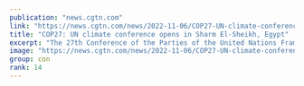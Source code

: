 ```yaml
---
publication: "news.cgtn.com"
link: "https://news.cgtn.com/news/2022-11-06/COP27-UN-climate-conference-opens-in-Sharm-El-Sheikh-Egypt-1eJTwV094MU/index.html"
title: "COP27: UN climate conference opens in Sharm El-Sheikh, Egypt"
excerpt: "The 27th Conference of the Parties of the United Nations Framework Convention on Climate Change (COP27) opened in the coastal Egyptian city of Sharm El-Sheikh on Sunday.(Cover: Signage promoting this "
image: "https://news.cgtn.com/news/2022-11-06/COP27-UN-climate-conference-opens-in-Sharm-El-Sheikh-Egypt-1eJTwV094MU/img/1bc498fafb05487f975d9977c00038bd/1bc498fafb05487f975d9977c00038bd-750.png"
group: con
rank: 14
---
```

